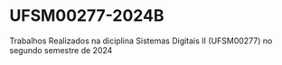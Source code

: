# UFSM00277-2024B
Trabalhos Realizados na diciplina Sistemas Digitais II (UFSM00277) no segundo semestre de 2024
